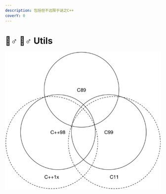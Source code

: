 ```yaml
---
description: 包括但不远限于谜之C++
coverY: 0
---
```


# 🦸♂ 🦸♂  Utils

![](<../.gitbook/assets/image (2) (2).png>)
